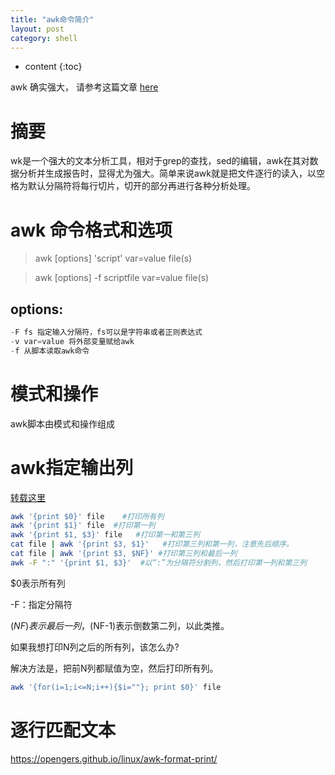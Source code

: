 ```yaml
---
title: "awk命令简介"
layout: post
category: shell
---
```


* content
{:toc}

awk 确实强大， 请参考这篇文章 [here](http://www.pinhuba.com/linux/101488.htm)

# 摘要
wk是一个强大的文本分析工具，相对于grep的查找，sed的编辑，awk在其对数据分析并生成报告时，显得尤为强大。简单来说awk就是把文件逐行的读入，以空格为默认分隔符将每行切片，切开的部分再进行各种分析处理。

# awk 命令格式和选项

>awk [options] 'script' var=value file(s)

>awk [options] -f scriptfile var=value file(s)

## options:

```c
-F fs 指定输入分隔符，fs可以是字符串或者正则表达式
-v var=value 将外部变量赋给awk
-f 从脚本读取awk命令
```

# 模式和操作

awk脚本由模式和操作组成

# awk指定输出列

[转载这里](https://www.cnblogs.com/liuyihua1992/p/9689308.html)

```bash
awk '{print $0}' file    #打印所有列
awk '{print $1}' file  #打印第一列
awk '{print $1, $3}' file   #打印第一和第三列
cat file | awk '{print $3, $1}'   #打印第三列和第一列，注意先后顺序。
cat file | awk '{print $3, $NF}' #打印第三列和最后一列
awk -F ":" '{print $1, $3}'  #以“:”为分隔符分割列，然后打印第一列和第三列
```
$0表示所有列

-F：指定分隔符

$(NF)表示最后一列，$(NF-1)表示倒数第二列，以此类推。

如果我想打印N列之后的所有列，该怎么办?

解决方法是，把前N列都赋值为空，然后打印所有列。

```bash
awk '{for(i=1;i<=N;i++){$i=""}; print $0}' file
```

# 逐行匹配文本

https://opengers.github.io/linux/awk-format-print/






